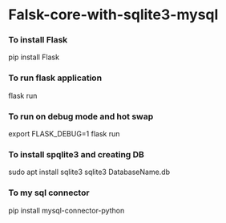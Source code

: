 # Falsk-core-with-sqlite3-mysql

### To install Flask

pip install Flask

### To run flask application

flask run


### To run on debug mode and hot swap

export FLASK_DEBUG=1
flask run

### To install spqlite3 and creating DB

sudo apt install sqlite3
sqlite3 DatabaseName.db

### To my sql connector

pip install mysql-connector-python

